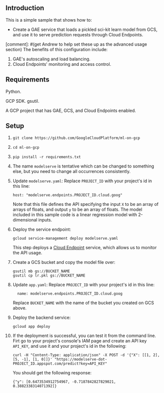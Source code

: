 
## Introduction

This is a simple sample that shows how to:

- Create a GAE service that loads a pickled sci-kit learn model from GCS, and use it to serve prediction requests through Cloud Endpoints.


[comment]: #(get Andrew to help set these up as the advanced usage section)
The benefits of this configuration include:

1. GAE's autoscaling and load balancing.
1. Cloud Endpoints' monitoring and access control.


## Requirements

Python.

GCP SDK.  gsutil.

A GCP project that has GAE, GCS, and Cloud Endpoints enabled.


## Setup

1. `git clone https://github.com/GoogleCloudPlatform/ml-on-gcp`

1. `cd ml-on-gcp`

1. `pip install -r requirements.txt`

1. The name `modelserve` is tentative which can be changed to something else, but you need to change all occurrences consistently.

1. Update `modelserve.yaml`:  Replace `PROJECT_ID` with your project's id in this line:

    `host: "modelserve.endpoints.PROJECT_ID.cloud.goog"`

    Note that this file defines the API specifying the input `X` to be an array of arrays of floats, and output `y` to be an array of floats.  The model included in this sample code is a linear regression model with 2-dimensional inputs.

1. Deploy the service endpoint:

    `gcloud service-management deploy modelserve.yaml`

    This step deploys a [Cloud Endpoint](https://cloud.google.com/endpoints/) service, which allows us to monitor the API usage.

1. Create a GCS bucket and copy the model file over:

    ```
    gsutil mb gs://BUCKET_NAME
    gsutil cp lr.pkl gs://BUCKET_NAME
    ```

1. Update `app.yaml`:  Replace `PROJECT_ID` with your project's id in this line:

    `  name: modelserve.endpoints.PROJECT_ID.cloud.goog`

    Replace `BUCKET_NAME` with the name of the bucket you created on GCS above.

1. Deploy the backend service:

    `gcloud app deploy`


1. If the deployment is successful, you can test it from the command line.  Firt go to your project's console's IAM page and create an API key `API_KEY`, and use it and your project's id in the following:

    `curl -H "Content-Type: application/json" -X POST -d '{"X": [[1, 2], [5, -1], [1, 0]]}' "https://modelserve-dot-PROJECT_ID.appspot.com/predict?key=API_KEY"`

    You should get the following response:

    `{"y": [0.6473534912754967, -0.7187842827829021, 0.3882338314071392]}`





